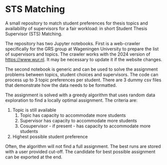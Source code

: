# STS Matching

A small repository to match student preferences for thesis topics and availability of supervisors for a fair workload: in short Student Thesis Supervisor (STS) Matching.

The repository has two Jupyter notebooks. First is a web-crawler specifically for the GRS group at Wageningen University to prepare the list of supervisors and topics. The crawler works with the 2024 version of https://www.wur.nl. It may be necessary to update it if the website changes.

The second notebook is generic and can be used to solve the assignment problems between topics, student choices and supervisors. The code can process up to 3 topic preferences per student. There are 3 dummy csv files that demonstrate how the data needs to be formatted. 

The assignment is solved with a greedy algorithm that uses random data exploration to find a locally optimal assignment. The criteria are:

1. Topic is still available
    1. Topic has capacity to accommodate more students
    2. Supervisor has capacity to accommodate more students
    3. Cosupervisor - if present - has capacity to accommodate more students
2. Highest possible student preference

Often, the algorithm will not find a full assignment. The best runs are stored with a user provided cut-off. The candidate for best possible assignment can be exported at the end.
